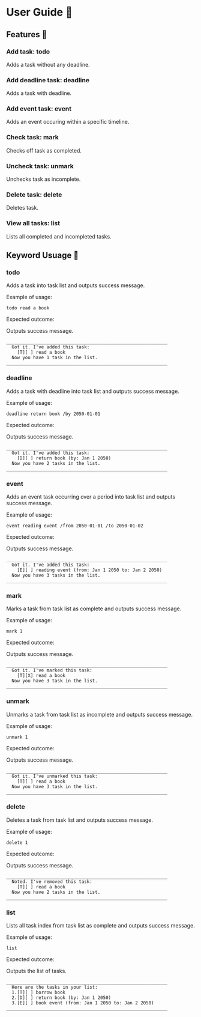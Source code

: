 # User Guide 📖

## Features 📄

### Add task: todo

Adds a task without any deadline.

### Add deadline task: deadline

Adds a task with deadline.

### Add event task: event

Adds an event occuring within a specific timeline.

### Check task: mark

Checks off task as completed.

### Uncheck task: unmark

Unchecks task as incomplete.

### Delete task: delete

Deletes task.

### View all tasks: list

Lists all completed and incompleted tasks.

## Keyword Usuage 🔑

### todo

Adds a task into task list and outputs success message.

Example of usage: 

`todo read a book`

Expected outcome:

Outputs success message.

```
____________________________________________________________
  Got it. I've added this task:
    [T][ ] read a book
  Now you have 1 task in the list.
____________________________________________________________
```

### deadline

Adds a task with deadline into task list and outputs success message.

Example of usage: 

`deadline return book /by 2050-01-01`

Expected outcome:

Outputs success message.

```
____________________________________________________________
  Got it. I've added this task:
    [D][ ] return book (by: Jan 1 2050)
  Now you have 2 tasks in the list.
____________________________________________________________
```

### event

Adds an event task occurring over a period into task list and outputs success message.

Example of usage: 

`event reading event /from 2050-01-01 /to 2050-01-02`

Expected outcome:

Outputs success message.

```
____________________________________________________________
  Got it. I've added this task:
    [E][ ] reading event (from: Jan 1 2050 to: Jan 2 2050)
  Now you have 3 tasks in the list.
____________________________________________________________
```

### mark

Marks a task from task list as complete and outputs success message.

Example of usage: 

`mark 1`

Expected outcome:

Outputs success message.

```
____________________________________________________________
  Got it. I've marked this task:
    [T][X] read a book
  Now you have 3 task in the list.
____________________________________________________________
```

### unmark

Unmarks a task from task list as incomplete and outputs success message.

Example of usage: 

`unmark 1`

Expected outcome:

Outputs success message.

```
____________________________________________________________
  Got it. I've unmarked this task:
    [T][ ] read a book
  Now you have 3 task in the list.
____________________________________________________________
```

### delete

Deletes a task from task list and outputs success message.

Example of usage: 

`delete 1`

Expected outcome:

Outputs success message.

```
____________________________________________________________
  Noted. I've removed this task:
    [T][ ] read a book
  Now you have 2 tasks in the list.
____________________________________________________________
```

### list

Lists all task index from task list as complete and outputs success message.

Example of usage: 

`list`

Expected outcome:

Outputs the list of tasks.

```
____________________________________________________________
  Here are the tasks in your list:
  1.[T][ ] borrow book
  2.[D][ ] return book (by: Jan 1 2050)
  3.[E][ ] book event (from: Jan 1 2050 to: Jan 2 2050)
____________________________________________________________
```
